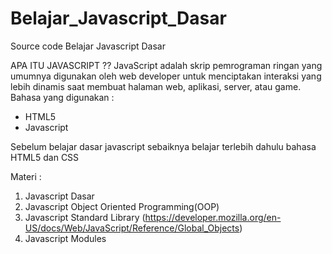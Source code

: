 # Belajar_Javascript_Dasar
Source code Belajar Javascript Dasar

APA ITU JAVASCRIPT ??
JavaScript adalah skrip pemrograman ringan yang umumnya digunakan oleh web developer untuk menciptakan interaksi yang lebih dinamis saat membuat halaman web, aplikasi, server, atau game.
Bahasa yang digunakan :
- HTML5
- Javascript

Sebelum belajar dasar javascript sebaiknya belajar terlebih dahulu bahasa HTML5 dan CSS

Materi :
1. Javascript Dasar
2. Javascript Object Oriented Programming(OOP)
3. Javascript Standard Library (https://developer.mozilla.org/en-US/docs/Web/JavaScript/Reference/Global_Objects)
4. Javascript Modules
